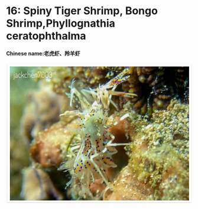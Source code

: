 # 16: Spiny Tiger Shrimp, Bongo Shrimp,Phyllognathia ceratophthalma

#### Chinese name:老虎虾、羚羊虾

![](../../.gitbook/assets/spiny-tiger-shrimp.jpg)

